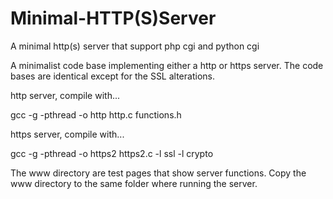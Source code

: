 # Minimal-HTTP(S)Server

A minimal http(s) server that support php cgi and python cgi

A minimalist code base implementing either a http or https server. The code bases are identical except for the SSL alterations.

http server, compile with...

gcc -g -pthread -o http http.c functions.h

https server, compile with...

gcc -g -pthread -o https2 https2.c -l ssl -l crypto

The www directory are test pages that show server functions. Copy the www directory to the same folder where running the server.
